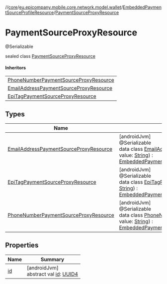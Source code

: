 //[core](../../../../index.md)/[eu.epicompany.mobile.core.network.model.wallet](../../index.md)/[EmbeddedPaymentSourceProfileResource](../index.md)/[PaymentSourceProxyResource](index.md)

# PaymentSourceProxyResource

@Serializable

sealed class [PaymentSourceProxyResource](index.md)

#### Inheritors

| |
|---|
| [PhoneNumberPaymentSourceProxyResource](-phone-number-payment-source-proxy-resource/index.md) |
| [EmailAddressPaymentSourceProxyResource](-email-address-payment-source-proxy-resource/index.md) |
| [EpiTagPaymentSourceProxyResource](-epi-tag-payment-source-proxy-resource/index.md) |

## Types

| Name | Summary |
|---|---|
| [EmailAddressPaymentSourceProxyResource](-email-address-payment-source-proxy-resource/index.md) | [androidJvm]<br>@Serializable<br>data class [EmailAddressPaymentSourceProxyResource](-email-address-payment-source-proxy-resource/index.md)(val id: [UUID4](../../../eu.epicompany.mobile.core.datatypes/index.md#545543244%2FClasslikes%2F-1060529556), val value: [String](https://kotlinlang.org/api/latest/jvm/stdlib/kotlin/-string/index.html)) : [EmbeddedPaymentSourceProfileResource.PaymentSourceProxyResource](index.md) |
| [EpiTagPaymentSourceProxyResource](-epi-tag-payment-source-proxy-resource/index.md) | [androidJvm]<br>@Serializable<br>data class [EpiTagPaymentSourceProxyResource](-epi-tag-payment-source-proxy-resource/index.md)(val id: [UUID4](../../../eu.epicompany.mobile.core.datatypes/index.md#545543244%2FClasslikes%2F-1060529556), val value: [String](https://kotlinlang.org/api/latest/jvm/stdlib/kotlin/-string/index.html)) : [EmbeddedPaymentSourceProfileResource.PaymentSourceProxyResource](index.md) |
| [PhoneNumberPaymentSourceProxyResource](-phone-number-payment-source-proxy-resource/index.md) | [androidJvm]<br>@Serializable<br>data class [PhoneNumberPaymentSourceProxyResource](-phone-number-payment-source-proxy-resource/index.md)(val id: [UUID4](../../../eu.epicompany.mobile.core.datatypes/index.md#545543244%2FClasslikes%2F-1060529556), val value: [String](https://kotlinlang.org/api/latest/jvm/stdlib/kotlin/-string/index.html)) : [EmbeddedPaymentSourceProfileResource.PaymentSourceProxyResource](index.md) |

## Properties

| Name | Summary |
|---|---|
| [id](id.md) | [androidJvm]<br>abstract val [id](id.md): [UUID4](../../../eu.epicompany.mobile.core.datatypes/index.md#545543244%2FClasslikes%2F-1060529556) |
